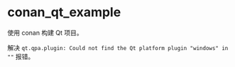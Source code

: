 # conan_qt_example

使用 conan 构建 Qt 项目。

解决 `qt.qpa.plugin: Could not find the Qt platform plugin "windows" in ""` 报错。
